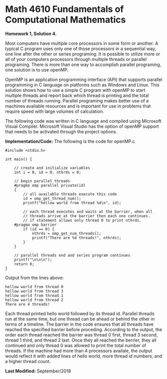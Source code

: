 # Math 4610 Fundamentals of Computational Mathematics
**Homework 1, Solution 4.**
  
Most computers have multiple core processors in some form or another. A typical C program uses only one of those
processors in a sequential way, one line after the other or series programing. It is possible to utilize more or
all of your computers processors through multiple threads or parallel programing. There is more than one way to
accomplish parallel programing, one solution is to use openMP.
  
OpenMP is an application programming interface (API) that supports parallel programming in C language on platforms
such as Windows and Linux. This solution shows how to use a simple C program with openMP to start multiple threads
and report back which thread is printing and the total number of threads running. Parallel programing makes better
use of a machines available resources and is important for use in problems that require speed with large volumes of
calculation.
  
The following code was written in C language and compiled using Microsoft Visual Compiler. Microsoft Visual Studio
has the option of openMP support that needs to be activated through the project options.
  
**Implementation/Code:** The following is the code for openMP.c

    #include <stdio.h>
    
    int main() {
    
        // create and initialize variables
        int i = 0, id = 0, nthrds = 0;
        
        // begin parallel threads
        #pragma omp parallel private(id)
        {
            // all available threads execute this code
            id = omp_get_thread_num();
            printf("hellow world from thread %d\n", id);
            
            // each thread executes and waits at the barrier, when all
            // threads arrive at the barrier then each one continues.
            // if statement allows only thread 0 to print nthrds.
        #pragma omp barrier
            if (id == 0) {
                nthrds = omp_get_num_threads();
                printf("There are %d threads!", nthrds);
            }
        }
        
        // parallel threads end and series program continues
        printf("\n\n\n");
        return 0;
    }
  
Output from the lines above:
  
    hellow world from thread 0
    hellow world from thread 3
    hellow world from thread 1
    hellow world from thread 2
    There are 4 threads!
  
Each thread printed hello world followed by its thread id. Parallel threads run at the same time, but one thread
can be ahead or behind the other in terms of a timeline. The barrier in the code ensures that all threads have
reached the specified barrier before proceding. According to the output, the order each thread reached the barrier
was thread 0 first, thread 3 second, thread 1 third, and thread 2 last. Once they all reached the berrier, they all
continued and only thread 0 was allowed to print the total number of threads. If the machine had more than 4 processors
availale, the output would reflect it with added lines of hello world, more thread id numbers, and a higher thread count.
  
**Last Modified:** September/2018
